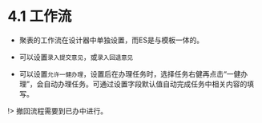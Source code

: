 # 4.1 工作流
* 聚表的工作流在设计器中单独设置，而ES是与模板一体的。
  
* 可以设置`录入提交意见`，或`录入回退意见`

* 可以设置`允许一健办理`，设置后在办理任务时，选择任务右健再点击“一健办理”，会自动办理任务。可通过设置字段默认值自动完成任务中相关内容的填写。

!> 撤回流程需要到已办中进行。